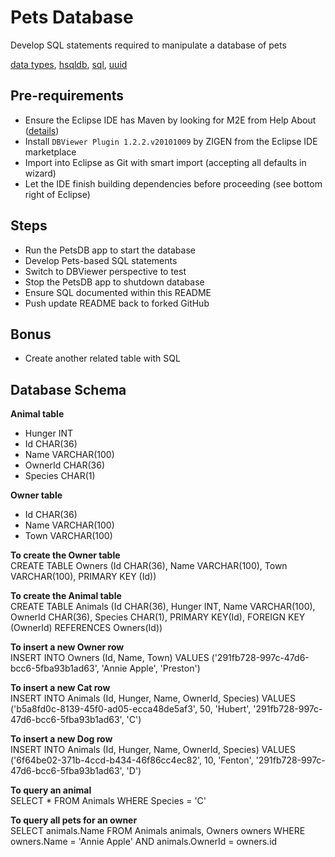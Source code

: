 # Pets Database
Develop SQL statements required to manipulate a database of pets<br>

[data types](https://www.w3schools.com/sql/sql_datatypes.asp),
[hsqldb](http://hsqldb.org/),
[sql](https://www.w3schools.com/sql/),
[uuid](https://www.uuidgenerator.net/)

## Pre-requirements
* Ensure the Eclipse IDE has Maven by looking for M2E from Help About ([details](https://www.vogella.com/tutorials/EclipseMaven/article.html))
* Install `DBViewer Plugin 1.2.2.v20101009` by ZIGEN from the Eclipse IDE marketplace
* Import into Eclipse as Git with smart import (accepting all defaults in wizard)
* Let the IDE finish building dependencies before proceeding (see bottom right of Eclipse)

## Steps
* Run the PetsDB app to start the database
* Develop Pets-based SQL statements
* Switch to DBViewer perspective to test
* Stop the PetsDB app to shutdown database
* Ensure SQL documented within this README
* Push update README back to forked GitHub

## Bonus
* Create another related table with SQL

## Database Schema

**Animal table**
 - Hunger INT
 - Id CHAR(36)
 - Name VARCHAR(100)
 - OwnerId CHAR(36)
 - Species CHAR(1)

**Owner table**
 - Id CHAR(36)
 - Name VARCHAR(100)
 - Town VARCHAR(100)
 
**To create the Owner table**<br>
CREATE TABLE Owners (Id CHAR(36), Name VARCHAR(100), Town VARCHAR(100), PRIMARY KEY (Id))

**To create the Animal table**<br>
CREATE TABLE Animals (Id CHAR(36), Hunger INT, Name VARCHAR(100), OwnerId CHAR(36), Species CHAR(1), PRIMARY KEY(Id), FOREIGN KEY (OwnerId) REFERENCES Owners(Id)) 

**To insert a new Owner row**<br>
INSERT INTO Owners (Id, Name, Town) VALUES ('291fb728-997c-47d6-bcc6-5fba93b1ad63', 'Annie Apple', 'Preston')

**To insert a new Cat row**<br>
INSERT INTO Animals (Id, Hunger, Name, OwnerId, Species) VALUES ('b5a8fd0c-8139-45f0-ad05-ecca48de5af3', 50, 'Hubert', '291fb728-997c-47d6-bcc6-5fba93b1ad63', 'C')

**To insert a new Dog row**<br>
INSERT INTO Animals (Id, Hunger, Name, OwnerId, Species) VALUES ('6f64be02-371b-4ccd-b434-46f86cc4ec82', 10, 'Fenton', '291fb728-997c-47d6-bcc6-5fba93b1ad63', 'D')

**To query an animal**<br>
SELECT * FROM Animals WHERE Species = 'C'

**To query all pets for an owner**<br>
SELECT animals.Name FROM Animals animals, Owners owners WHERE owners.Name = 'Annie Apple' AND animals.OwnerId = owners.id